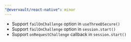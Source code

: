 ```yaml
---
"@evervault/react-native": minor
---
```


- Support `failOnChallenge` option in `useThreeDSecure()`
- Support `failOnChallenge` option in `session.start()`
- Support `onRequestChallenge` callback in `session.start()`
